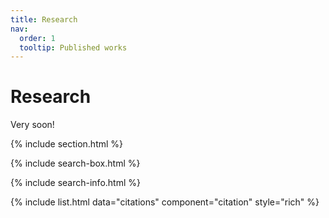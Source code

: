 ```yaml
---
title: Research
nav:
  order: 1
  tooltip: Published works
---
```


# <i class="fas fa-microscope"></i>Research

Very soon!

{% include section.html %}

{% include search-box.html %}

{% include search-info.html %}

{% include list.html data="citations" component="citation" style="rich" %}
